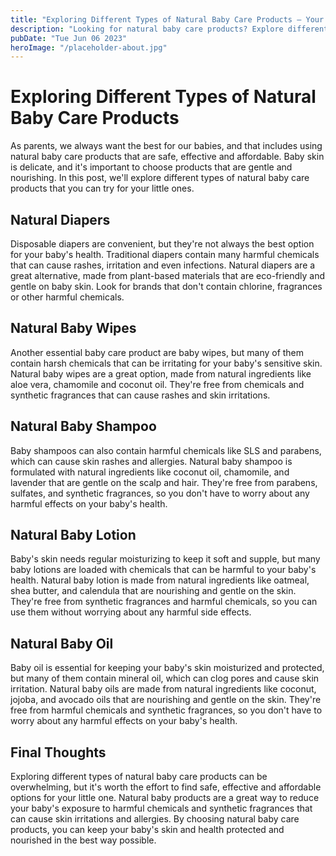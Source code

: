 ```yaml
---
title: "Exploring Different Types of Natural Baby Care Products – Your Guide to Natural Baby Care"
description: "Looking for natural baby care products? Explore different types of natural baby products that are safe, affordable and effective for your baby&#39;s health and well-being."
pubDate: "Tue Jun 06 2023"
heroImage: "/placeholder-about.jpg"
---
```


# Exploring Different Types of Natural Baby Care Products 

As parents, we always want the best for our babies, and that includes using natural baby care products that are safe, effective and affordable. Baby skin is delicate, and it&#39;s important to choose products that are gentle and nourishing. In this post, we&#39;ll explore different types of natural baby care products that you can try for your little ones. 

## Natural Diapers 

Disposable diapers are convenient, but they&#39;re not always the best option for your baby&#39;s health. Traditional diapers contain many harmful chemicals that can cause rashes, irritation and even infections. Natural diapers are a great alternative, made from plant-based materials that are eco-friendly and gentle on baby skin. Look for brands that don&#39;t contain chlorine, fragrances or other harmful chemicals. 

## Natural Baby Wipes 

Another essential baby care product are baby wipes, but many of them contain harsh chemicals that can be irritating for your baby&#39;s sensitive skin. Natural baby wipes are a great option, made from natural ingredients like aloe vera, chamomile and coconut oil. They&#39;re free from chemicals and synthetic fragrances that can cause rashes and skin irritations. 

## Natural Baby Shampoo 

Baby shampoos can also contain harmful chemicals like SLS and parabens, which can cause skin rashes and allergies. Natural baby shampoo is formulated with natural ingredients like coconut oil, chamomile, and lavender that are gentle on the scalp and hair. They&#39;re free from parabens, sulfates, and synthetic fragrances, so you don&#39;t have to worry about any harmful effects on your baby&#39;s health. 

## Natural Baby Lotion 

Baby&#39;s skin needs regular moisturizing to keep it soft and supple, but many baby lotions are loaded with chemicals that can be harmful to your baby&#39;s health.  Natural baby lotion is made from natural ingredients like oatmeal, shea butter, and calendula that are nourishing and gentle on the skin. They&#39;re free from synthetic fragrances and harmful chemicals, so you can use them without worrying about any harmful side effects. 

## Natural Baby Oil 

Baby oil is essential for keeping your baby&#39;s skin moisturized and protected, but many of them contain mineral oil, which can clog pores and cause skin irritation. Natural baby oils are made from natural ingredients like coconut, jojoba, and avocado oils that are nourishing and gentle on the skin. They&#39;re free from harmful chemicals and synthetic fragrances, so you don&#39;t have to worry about any harmful effects on your baby&#39;s health.  

## Final Thoughts 

Exploring different types of natural baby care products can be overwhelming, but it&#39;s worth the effort to find safe, effective and affordable options for your little one. Natural baby products are a great way to reduce your baby&#39;s exposure to harmful chemicals and synthetic fragrances that can cause skin irritations and allergies. By choosing natural baby care products, you can keep your baby&#39;s skin and health protected and nourished in the best way possible.